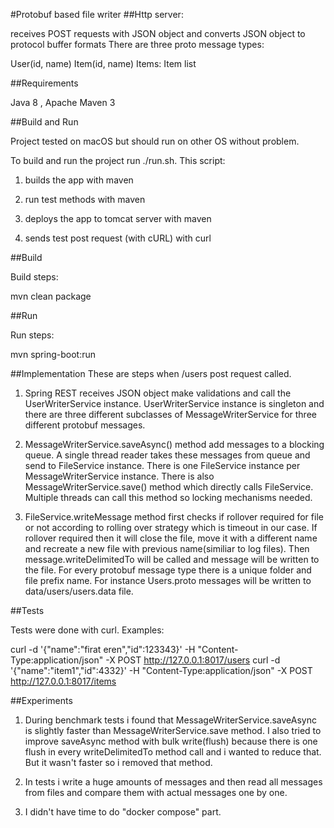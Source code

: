#Protobuf based file writer
##Http server:

receives POST requests with JSON object and converts JSON object to protocol buffer formats
There are three proto message types: 

User(id, name)
Item(id, name)
Items: Item list

##Requirements

Java 8 , Apache Maven 3

##Build and Run

Project tested on macOS but should run on other OS without problem.

To build and run the project run ./run.sh. This script:

1) builds the app with maven

2) run test methods with maven

3) deploys the app to tomcat server  with maven

4) sends test post request (with cURL) with curl

##Build

Build steps:

mvn clean package

##Run

Run steps:

mvn spring-boot:run

##Implementation 
These are steps when /users post request called.

1) Spring REST receives JSON object make validations and call the UserWriterService instance.
UserWriterService instance is singleton and there are three different subclasses of MessageWriterService for three different protobuf messages. 

2) MessageWriterService.saveAsync() method add messages to a blocking queue. A single thread reader takes these messages from queue and send to FileService instance. There is one FileService instance per MessageWriterService instance. There is also MessageWriterService.save() method which directly calls FileService. Multiple threads can call this method so locking mechanisms needed.

3) FileService.writeMessage method first checks if rollover required for file or not according to rolling over strategy which is timeout in our case. If rollover required then it will close the file, move it with a different name and recreate a new file with previous name(similiar to log files). Then message.writeDelimitedTo will be called and message will be written to the file. 
For every protobuf message type there is a unique folder and file prefix name. For instance Users.proto messages will be written to data/users/users.data file. 

##Tests

Tests were done with curl. Examples:

curl -d '{"name":"firat eren","id":123343}' -H "Content-Type:application/json" -X POST http://127.0.0.1:8017/users
curl -d '{"name":"item1","id":4332}' -H "Content-Type:application/json" -X POST http://127.0.0.1:8017/items


##Experiments

1) During benchmark tests i found that MessageWriterService.saveAsync is slightly faster than MessageWriterService.save method. I also tried to improve saveAsync method with bulk write(flush) because there is one flush in every writeDelimitedTo method call and i wanted to reduce that. But it wasn't faster so i removed that method. 

2) In tests i write a huge amounts of messages and then read all messages from files and compare them with actual messages one by one.

3) I didn't have time to do "docker compose" part.